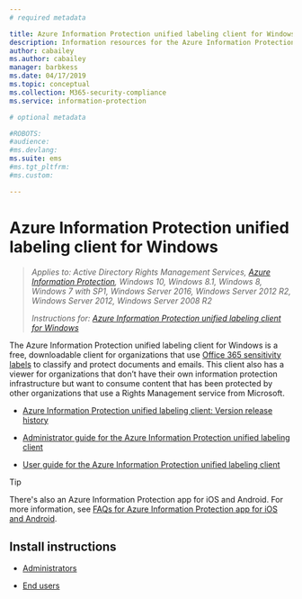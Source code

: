 ```yaml
---
# required metadata

title: Azure Information Protection unified labeling client for Windows
description: Information resources for the Azure Information Protection unified labeling client for Windows.
author: cabailey
ms.author: cabailey
manager: barbkess
ms.date: 04/17/2019
ms.topic: conceptual
ms.collection: M365-security-compliance
ms.service: information-protection

# optional metadata

#ROBOTS:
#audience:
#ms.devlang:
ms.suite: ems
#ms.tgt_pltfrm:
#ms.custom:

---
```


# Azure Information Protection unified labeling client for Windows

>*Applies to: Active Directory Rights Management Services, [Azure Information Protection](https://azure.microsoft.com/pricing/details/information-protection), Windows 10, Windows 8.1, Windows 8, Windows 7 with SP1, Windows Server 2016, Windows Server 2012 R2, Windows Server 2012, Windows Server 2008 R2*
>
> *Instructions for: [Azure Information Protection unified labeling client for Windows](../faqs.md#whats-the-difference-between-the-azure-information-protection-client-and-the-azure-information-protection-unified-labeling-client)*

The Azure Information Protection unified labeling client for Windows is a free, downloadable client for organizations that use [Office 365 sensitivity labels](https://docs.microsoft.com/Office365/SecurityCompliance/sensitivity-labels) to classify and protect documents and emails. This client also has a viewer for organizations that don’t have their own information protection infrastructure but want to consume content that has been protected by other organizations that use a Rights Management service from Microsoft.

- [Azure Information Protection unified labeling client: Version release history](unifiedlabelingclient-version-release-history.md)

- [Administrator guide for the Azure Information Protection unified labeling client](clientv2-admin-guide.md)

- [User guide for the Azure Information Protection unified labeling client](clientv2-user-guide.md)

> [!TIP]
> There's also an Azure Information Protection app for iOS and Android. For more information, see [FAQs for Azure Information Protection app for iOS and Android](mobile-app-faq.md).

## Install instructions

- [Administrators](clientv2-admin-guide-install.md)

- [End users](install-unifiedlabelingclient-app.md)
